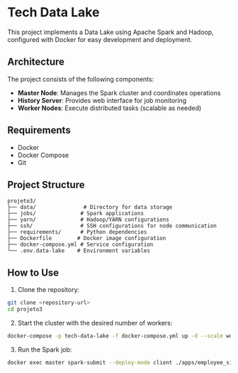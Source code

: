 # Tech Data Lake

This project implements a Data Lake using Apache Spark and Hadoop, configured with Docker for easy development and deployment.

## Architecture

The project consists of the following components:

- **Master Node**: Manages the Spark cluster and coordinates operations
- **History Server**: Provides web interface for job monitoring
- **Worker Nodes**: Execute distributed tasks (scalable as needed)

## Requirements

- Docker
- Docker Compose
- Git

## Project Structure

```
projeto3/
├── data/               # Directory for data storage
├── jobs/              # Spark applications
├── yarn/              # Hadoop/YARN configurations
├── ssh/               # SSH configurations for node communication
├── requirements/      # Python dependencies
├── Dockerfile        # Docker image configuration
├── docker-compose.yml # Service configuration
└── .env.data-lake    # Environment variables
```

## How to Use

1. Clone the repository:
```bash
git clone <repository-url>
cd projeto3
```

2. Start the cluster with the desired number of workers:
```bash
docker-compose -p tech-data-lake -f docker-compose.yml up -d --scale worker=3
```

3. Run the Spark job:
```bash
docker exec master spark-submit --deploy-mode client ./apps/employee_silver_layer.py
```